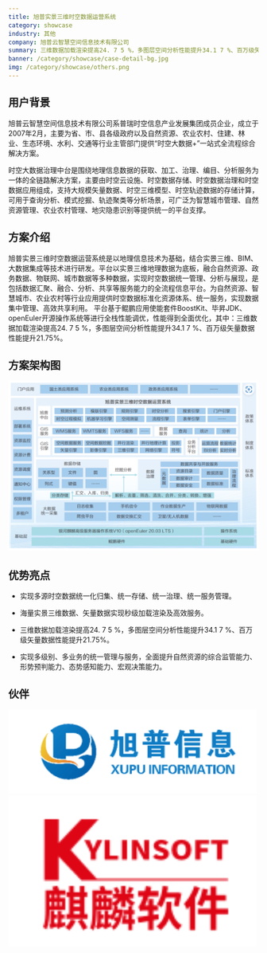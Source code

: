 ```yaml
---
title: 旭普实景三维时空数据运营系统
category: showcase
industry: 其他
company: 旭普云智慧空间信息技术有限公司
summary: 三维数据加载渲染提高24. 7 5 %，多图层空间分析性能提升34.1 7 %、百万级矢量数据性能提升21.75%。
banner: /category/showcase/case-detail-bg.jpg
img: /category/showcase/others.png
---
```


## 用户背景

旭普云智慧空间信息技术有限公司系普瑞时空信息产业发展集团成员企业，成立于2007年2月，主要为省、市、县各级政府以及自然资源、农业农村、住建、林业、生态环境、水利、交通等行业主管部门提供“时空大数据+”一站式全流程综合解决方案。

时空大数据治理中台是围绕地理信息数据的获取、加工、治理、编目、分析服务为一体的全链路解决方案，主要由时空云设施、时空数据存储、时空数据治理和时空数据应用组成，支持大规模矢量数据、时空三维模型、时空轨迹数据的存储计算，可用于查询分析、模式挖掘、轨迹聚类等分析场景，可广泛为智慧城市管理、自然资源管理、农业农村管理、地灾隐患识别等提供统一的平台支撑。

## 方案介绍

旭普实景三维时空数据运营系统是以地理信息技术为基础，结合实景三维、BIM、大数据集成等技术进行研发。平台以实景三维地理数据为底板，融合自然资源、政务数据、物联网、城市数据等多种数据，实现时空数据统一管理、分析与展现，是包括数据汇聚、融合、分析、共享等服务能力的全流程信息平台。为自然资源、智慧城市、农业农村等行业应用提供时空数据标准化资源体系、统一服务，实现数据集中管理、高效共享利用。 平台基于鲲鹏应用使能套件BoostKit、毕昇JDK、openEuler开源操作系统等进行全栈性能调优，性能得到全面优化，其中：三维数据加载渲染提高24. 7 5 %，多图层空间分析性能提升34.1 7 %、百万级矢量数据性能提升21.75%。


## 方案架构图



<img src="./xh.png" width="1000" >


## 优势亮点

- 实现多源时空数据统一化归集、统一存储、统一治理、统一服务管理。

- 海量实景三维数据、矢量数据实现秒级加载渲染及高效服务。

- 三维数据加载渲染提高24. 7 5 %，多图层空间分析性能提升34.1 7 %、百万级矢量数据性能提升21.75%。

- 实现多级别、多业务的统一管理与服务，全面提升自然资源的综合监管能力、形势预判能力、态势感知能力、宏观决策能力。





## 伙伴

<img src="./logo1.png" width="500" >


<img src="./logo.png" width="500" >
